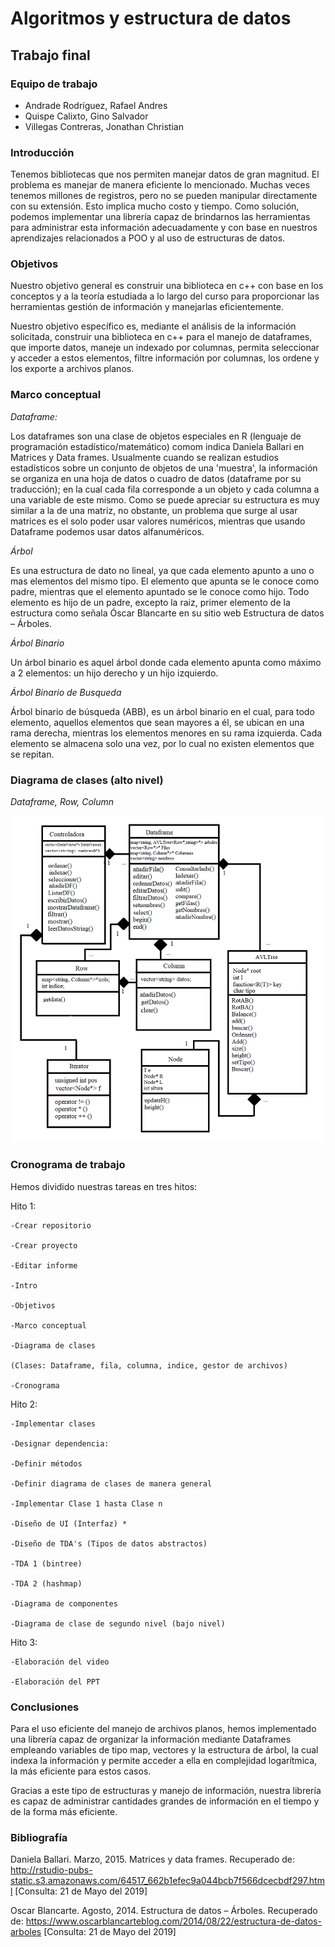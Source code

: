 Algoritmos y estructura de datos
================================

Trabajo final
-------------

### Equipo de trabajo
* Andrade Rodríguez, Rafael Andres
* Quispe Calixto, Gino Salvador 
* Villegas Contreras, Jonathan Christian

### Introducción

Tenemos bibliotecas que nos permiten manejar datos de gran magnitud. El problema es manejar de manera eficiente lo mencionado. Muchas veces tenemos millones de registros, pero no se pueden manipular directamente con su extensión. Esto implica mucho costo y tiempo. Como solución, podemos implementar una librería capaz de brindarnos las herramientas para administrar esta información adecuadamente y con base en nuestros aprendizajes relacionados a POO y al uso de estructuras de datos.

### Objetivos

Nuestro objetivo general es construir una biblioteca en c++ con base en los conceptos y a la teoría estudiada a lo largo del curso para proporcionar las herramientas gestión de información y manejarlas eficientemente.

Nuestro objetivo específico es, mediante el análisis de la información solicitada, construir una biblioteca en c++ para el manejo de dataframes, que importe datos, maneje un indexado por columnas, permita seleccionar y acceder a estos elementos, filtre información por columnas, los ordene y los exporte a archivos planos.

### Marco conceptual

_Dataframe:_

Los dataframes son una clase de objetos especiales en R (lenguaje de programación estadístico/matemático) comom indica Daniela Ballari en Matrices y Data frames. Usualmente cuando se realizan estudios estadísticos sobre un conjunto de objetos de una 'muestra', la información se organiza en una hoja de datos o cuadro de datos (dataframe por su traducción); en la cual cada fila corresponde a un objeto y cada columna a una variable de este mismo. 
Como se puede apreciar su estructura es muy similar a la de una matriz, no obstante, un problema que surge al usar matrices es el solo poder usar valores numéricos, mientras que usando Dataframe podemos usar datos alfanuméricos.

_Árbol_

Es una estructura de dato no lineal, ya que cada elemento apunto a uno o mas elementos del mismo tipo. El elemento que apunta se le conoce como padre, mientras que el elemento apuntado se le conoce como hijo. Todo elemento es hijo de un padre, excepto la raiz, primer elemento de la estructura como señala Óscar Blancarte en su sitio web Estructura de datos – Árboles.

_Árbol Binario_

Un árbol binario es aquel árbol donde cada elemento apunta como máximo a 2 elementos: un hijo derecho y un hijo izquierdo. 

_Árbol Binario de Busqueda_

Árbol binario de búsqueda (ABB), es un árbol binario en el cual, para todo elemento, aquellos elementos que sean mayores a él, se ubican en una rama derecha, mientras los elementos menores en su rama izquierda. Cada elemento se almacena solo una vez, por lo cual no existen elementos que se repitan. 

### Diagrama de clases (alto nivel)

_Dataframe, Row, Column_

![Diagrama de Clases](FDS1/diagramadeclases.png)

### Cronograma de trabajo

Hemos dividido nuestras tareas en tres hitos: 

Hito 1: 

    -Crear repositorio

    -Crear proyecto

    -Editar informe

    -Intro

    -Objetivos

    -Marco conceptual

    -Diagrama de clases

    (Clases: Dataframe, fila, columna, indice, gestor de archivos)

    -Cronograma


Hito 2:

    -Implementar clases

    -Designar dependencia: 

    -Definir métodos
    
    -Definir diagrama de clases de manera general
    
    -Implementar Clase 1 hasta Clase n

    -Diseño de UI (Interfaz) *

    -Diseño de TDA's (Tipos de datos abstractos)

    -TDA 1 (bintree)
    
    -TDA 2 (hashmap)
    
    -Diagrama de componentes

    -Diagrama de clase de segundo nivel (bajo nivel)


Hito 3:

    -Elaboración del video

    -Elaboración del PPT

### Conclusiones

Para el uso eficiente del manejo de archivos planos, hemos implementado una librería capaz de organizar la información mediante Dataframes empleando variables de tipo map, vectores y la estructura de árbol, la cual indexa la información y permite acceder a ella en complejidad logarítmica, la más eficiente para estos casos.

Gracias a este tipo de estructuras y manejo de información, nuestra librería es capaz de administrar cantidades grandes de información en el tiempo y de la forma más eficiente.


### Bibliografía

Daniela Ballari. Marzo, 2015. Matrices y data frames. Recuperado de: http://rstudio-pubs-static.s3.amazonaws.com/64517_662b1efec9a044bcb7f566dcecbdf297.html [Consulta: 21 de Mayo del 2019]

Oscar Blancarte. Agosto, 2014. Estructura de datos – Árboles. Recuperado de: https://www.oscarblancarteblog.com/2014/08/22/estructura-de-datos-arboles [Consulta: 21 de Mayo del 2019]

